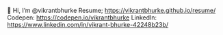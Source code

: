 👋 Hi, I’m @vikrantbhurke
Resume; https://vikrantbhurke.github.io/resume/
Codepen: https://codepen.io/vikrantbhurke
LinkedIn: https://www.linkedin.com/in/vikrant-bhurke-42248b23b/
